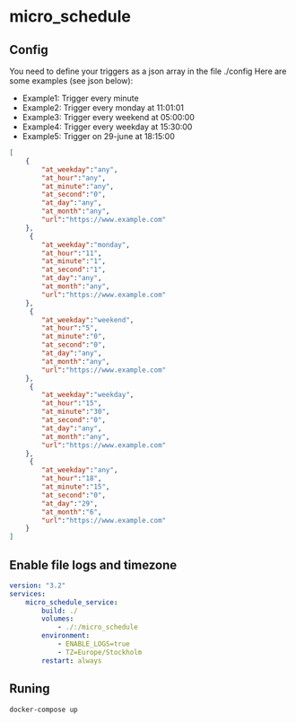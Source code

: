# micro_schedule

## Config
You need to define your triggers as a json array in the file ./config
Here are some examples (see json below):
- Example1: Trigger every minute
- Example2: Trigger every monday at 11:01:01
- Example3: Trigger every weekend at 05:00:00
- Example4: Trigger every weekday at 15:30:00
- Example5: Trigger on 29-june at 18:15:00
```json
[
    {
        "at_weekday":"any",
        "at_hour":"any",
        "at_minute":"any",
        "at_second":"0",
        "at_day":"any",
        "at_month":"any",
        "url":"https://www.example.com"
    },
     {
        "at_weekday":"monday",
        "at_hour":"11",
        "at_minute":"1",
        "at_second":"1",
        "at_day":"any",
        "at_month":"any",
        "url":"https://www.example.com"
    },
     {
        "at_weekday":"weekend",
        "at_hour":"5",
        "at_minute":"0",
        "at_second":"0",
        "at_day":"any",
        "at_month":"any",
        "url":"https://www.example.com"
    },
     {
        "at_weekday":"weekday",
        "at_hour":"15",
        "at_minute":"30",
        "at_second":"0",
        "at_day":"any",
        "at_month":"any",
        "url":"https://www.example.com"
    },
     {
        "at_weekday":"any",
        "at_hour":"18",
        "at_minute":"15",
        "at_second":"0",
        "at_day":"29",
        "at_month":"6",
        "url":"https://www.example.com"
    }
]
```

## Enable file logs and timezone
```yml
version: "3.2"
services:
    micro_schedule_service:
        build: ./
        volumes:
            - ./:/micro_schedule
        environment: 
            - ENABLE_LOGS=true
            - TZ=Europe/Stockholm
        restart: always
```

## Runing
```sh
docker-compose up
```